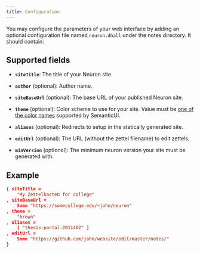 ```yaml
---
title: Configuration
---
```


You may configure the parameters of your web interface by adding an optional configuration file named `neuron.dhall` under the notes directory. It should contain:

## Supported fields

* **`siteTitle`**: The title of your Neuron site.

* **`author`** (optional): Author name.

* **`siteBaseUrl`** (optional): The base URL of your published Neuron site.

* **`theme`** (optional): Color scheme to use for your site. Value must be [one of the color names](https://semantic-ui.com/usage/theming.html#sitewide-defaults) supported by SemanticUI. 

* **`aliases`** (optional): Redirects to setup in the statically generated site.

* **`editUrl`** (optional): The URL (without the zettel filename) to edit zettels.

* **`minVersion`** (optional): The minimum neuron version your site must be generated with.


## Example 

```json
{ siteTitle =
    "My Zettelkasten for college"
, siteBaseUrl =
    Some "https://somecollege.edu/~john/neuron"
, theme =
    "brown"
, aliases =
    [ "thesis-portal:2011402" ]
, editUrl =
    Some "https://github.com/john/website/edit/master/notes/"
}
```

